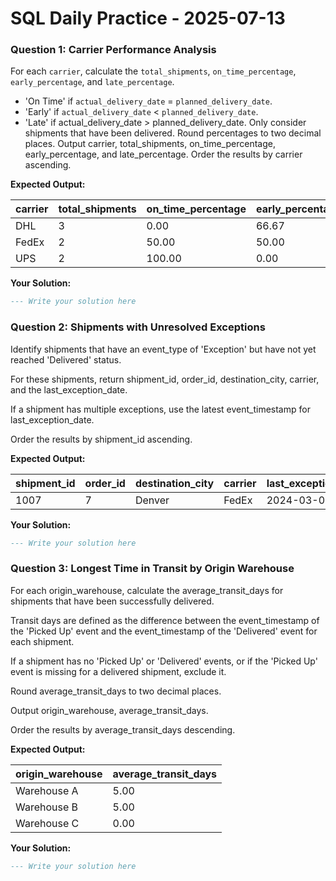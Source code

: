 # SQL Daily Practice - 2025-07-13


### Question 1: Carrier Performance Analysis

For each `carrier`, calculate the `total_shipments`, `on_time_percentage`, `early_percentage`, and `late_percentage`.

* 'On Time' if `actual_delivery_date` = `planned_delivery_date`.
* 'Early' if `actual_delivery_date` < `planned_delivery_date`.
* 'Late' if actual_delivery_date > planned_delivery_date.
  Only consider shipments that have been delivered.
  Round percentages to two decimal places.
  Output carrier, total_shipments, on_time_percentage, early_percentage, and late_percentage.
  Order the results by carrier ascending.

**Expected Output:**

| carrier | total_shipments | on_time_percentage | early_percentage | late_percentage |
| ------- | --------------- | ------------------ | ---------------- | --------------- |
| DHL     | 3               | 0.00               | 66.67            | 33.33           |
| FedEx   | 2               | 50.00              | 50.00            | 0.00            |
| UPS     | 2               | 100.00             | 0.00             | 0.00            |

**Your Solution:**

```sql
--- Write your solution here

```

### Question 2: Shipments with Unresolved Exceptions

Identify shipments that have an event_type of 'Exception' but have not yet reached 'Delivered' status.

For these shipments, return shipment_id, order_id, destination_city, carrier, and the last_exception_date.

If a shipment has multiple exceptions, use the latest event_timestamp for last_exception_date.

Order the results by shipment_id ascending.

**Expected Output:**

| **shipment_id** | **order_id** | **destination_city** | **carrier** | **last_exception_date** |
| --------------------- | ------------------ | -------------------------- | ----------------- | ----------------------------- |
| 1007                  | 7                  | Denver                     | FedEx             | 2024-03-05                    |

**Your Solution:**

```sql
--- Write your solution here

```

### Question 3: Longest Time in Transit by Origin Warehouse

For each origin_warehouse, calculate the average_transit_days for shipments that have been successfully delivered.

Transit days are defined as the difference between the event_timestamp of the 'Picked Up' event and the event_timestamp of the 'Delivered' event for each shipment.

If a shipment has no 'Picked Up' or 'Delivered' events, or if the 'Picked Up' event is missing for a delivered shipment, exclude it.

Round average_transit_days to two decimal places.

Output origin_warehouse, average_transit_days.

Order the results by average_transit_days descending.

**Expected Output:**

| origin_warehouse | average_transit_days |
| ---------------- | -------------------- |
| Warehouse A      | 5.00                 |
| Warehouse B      | 5.00                 |
| Warehouse C      | 0.00                 |

**Your Solution:**

```sql
--- Write your solution here

```

